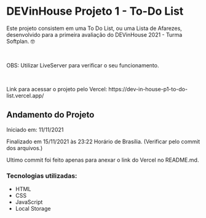 <h1> DEVinHouse Projeto 1 - To-Do List </h1>
<p> Este projeto consistem em uma To Do List, ou uma Lista de Afarezes, desenvolvido para a primeira avaliação do DEVinHouse 2021 - Turma Softplan. 🤓 </p>
 
<br>
<p>OBS: Utilizar LiveServer para verificar o seu funcionamento.</p>
<br>

<p>Link para acessar o projeto pelo Vercel: https://dev-in-house-p1-to-do-list.vercel.app/ </p>

<h2> Andamento do Projeto </h2>
<p>Iniciado em: 11/11/2021</p>
<p>Finalizado em 15/11/2021 às 23:22 Horário de Brasília. (Verificar pelo commit dos arquivos.)</p>
<p>Ultimo commit foi feito apenas para anexar o link do Vercel no README.md.</p>

<h3>Tecnologias utilizadas:</h3>
<ul>
<li>HTML</li>
<li>CSS</li>
<li>JavaScript</li>
<li>Local Storage</li>
</li>
